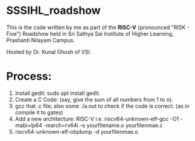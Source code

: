 # SSSIHL_roadshow


This is the code written by me as part of the **RISC-V** (pronounced "RISK - Five") Roadshow held in Sri Sathya Sai Institute of Higher Learning, Prashanti Nilayam Campus. 

Hosted by Dr. Kunal Ghosh of VSI.

# Process:
1. Install gedit: sudo apt install gedit.
2. Create a C Code: (say, give the sum of all numbers from 1 to n).
3. gcc that .c file; also some ./a.out to check if the code is correct. (as in compile it to gates)
4. Add a new architecture: RISC-V i.e. riscv64-unknown-elf-gcc -O1 -mabi=lp64 -march=rv64i -o yourfilename.o yourfilenmae.c
5. riscv64-unknown-elf-objdump -d yourfilenmae.o
